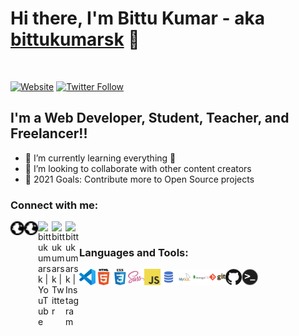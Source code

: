 # Hi there, I'm Bittu Kumar - aka [bittukumarsk][website] 👋
<br />

[![Website](https://img.shields.io/website?label=bittukumar&style=for-the-badge&url=https%3A%2F%2Fbittukumarsk.github.io)](https://bittukumarsk.github.io)
[![Twitter Follow](https://img.shields.io/twitter/follow/bittukumar096?color=1DA1F2&logo=twitter&style=for-the-badge)](https://twitter.com/bittukumar096)

## I'm a Web Developer, Student, Teacher, and Freelancer!!

- 🌱 I’m currently learning everything 🤣
- 👯 I’m looking to collaborate with other content creators
- 🥅 2021 Goals: Contribute more to Open Source projects

### Connect with me:

[<img align="left" alt="bittukumarsk.github.io" width="22px" src="https://raw.githubusercontent.com/iconic/open-iconic/master/svg/globe.svg" />][portfolio]
[<img align="left" alt="bkeducationhub.blogspot.com" width="22px" src="https://raw.githubusercontent.com/iconic/open-iconic/master/svg/globe.svg" />][website]
[<img align="left" alt="bittukumarsk | YouTube" width="22px" src="https://cdn.jsdelivr.net/npm/simple-icons@v3/icons/youtube.svg" />][youtube]
[<img align="left" alt="bittukumarsk | Twitter" width="22px" src="https://cdn.jsdelivr.net/npm/simple-icons@v3/icons/twitter.svg" />][twitter]
[<img align="left" alt="bittukumarsk | Instagram" width="22px" src="https://cdn.jsdelivr.net/npm/simple-icons@v3/icons/instagram.svg" />][instagram]

<br />

### Languages and Tools:

<img align="left" alt="Visual Studio Code" width="26px" src="https://raw.githubusercontent.com/github/explore/80688e429a7d4ef2fca1e82350fe8e3517d3494d/topics/visual-studio-code/visual-studio-code.png" />
<img align="left" alt="HTML5" width="26px" src="https://raw.githubusercontent.com/github/explore/80688e429a7d4ef2fca1e82350fe8e3517d3494d/topics/html/html.png" />
<img align="left" alt="CSS3" width="26px" src="https://raw.githubusercontent.com/github/explore/80688e429a7d4ef2fca1e82350fe8e3517d3494d/topics/css/css.png" />
<img align="left" alt="Sass" width="26px" src="https://raw.githubusercontent.com/github/explore/80688e429a7d4ef2fca1e82350fe8e3517d3494d/topics/sass/sass.png" />
<img align="left" alt="JavaScript" width="26px" src="https://raw.githubusercontent.com/github/explore/80688e429a7d4ef2fca1e82350fe8e3517d3494d/topics/javascript/javascript.png" />
<img align="left" alt="SQL" width="26px" src="https://raw.githubusercontent.com/github/explore/80688e429a7d4ef2fca1e82350fe8e3517d3494d/topics/sql/sql.png" />
<img align="left" alt="MySQL" width="26px" src="https://raw.githubusercontent.com/github/explore/80688e429a7d4ef2fca1e82350fe8e3517d3494d/topics/mysql/mysql.png" />
<img align="left" alt="MongoDB" width="26px" src="https://raw.githubusercontent.com/github/explore/80688e429a7d4ef2fca1e82350fe8e3517d3494d/topics/mongodb/mongodb.png" />
<img align="left" alt="Git" width="26px" src="https://raw.githubusercontent.com/github/explore/80688e429a7d4ef2fca1e82350fe8e3517d3494d/topics/git/git.png" />
<img align="left" alt="GitHub" width="26px" src="https://raw.githubusercontent.com/github/explore/78df643247d429f6cc873026c0622819ad797942/topics/github/github.png" />
<img align="left" alt="Terminal" width="26px" src="https://raw.githubusercontent.com/github/explore/80688e429a7d4ef2fca1e82350fe8e3517d3494d/topics/terminal/terminal.png" />

<br />
<br />

[portfolio]: https://bittukumarsk.github.io
[website]: https://bkeducationhub.blogspot.com/
[twitter]: https://twitter.com/bittukumar096
[youtube]: https://www.youtube.com/channel/UCyvtuqSQ5F6ge4lP2cveyxA
[instagram]: https://instagram.com/bittukumar096
